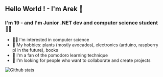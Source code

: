 ## Hello World ! - I'm Arek 👋

### I'm 19 - and I'm Junior .NET dev and computer science student 👨‍🎓
- 👨‍💻 I'm interested in computer science
- 🌱 My hobbies: plants (mostly avocados), electronics (arduino, raspberry pi in the future), books     
- 🍅 I'm a fan of the pomodoro learning technique
- 👯 I'm looking for people who want to collaborate and create projects



<img align="left" alt="Github stats" src="https://github-readme-stats.vercel.app/api?username=ArekStasko&show_icons=true&hide_border=true&theme=dark" />
